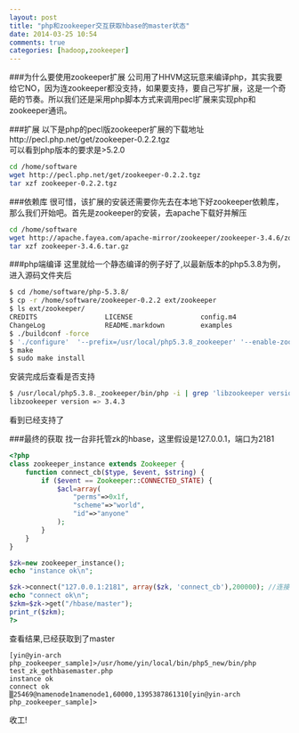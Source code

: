```yaml
---
layout: post
title: "php和zookeeper交互获取hbase的master状态"
date: 2014-03-25 10:54
comments: true
categories: [hadoop,zookeeper] 
---
```


###为什么要使用zookeeper扩展
公司用了HHVM这玩意来编译php，其实我要给它NO，因为连zookeeper都没支持，如果要支持，要自己写扩展，这是一个奇葩的节奏。所以我们还是采用php脚本方式来调用pecl扩展来实现php和zookeeper通讯。
<!-- more -->

###扩展
以下是php的pecl版zookeeper扩展的下载地址http://pecl.php.net/get/zookeeper-0.2.2.tgz<br>
可以看到php版本的要求是>5.2.0
```sh
cd /home/software
wget http://pecl.php.net/get/zookeeper-0.2.2.tgz
tar xzf zookeeper-0.2.2.tgz
```

###依赖库
很可惜，该扩展的安装还需要你先去在本地下好zookeeper依赖库，那么我们开始吧。首先是zookeeper的安装，去apache下载好并解压<br>
```sh
cd /home/software
wget http://apache.fayea.com/apache-mirror/zookeeper/zookeeper-3.4.6/zookeeper-3.4.6.tar.gz
tar xzf zookeeper-3.4.6.tar.gz
```

###php端编译
这里就给一个静态编译的例子好了,以最新版本的php5.3.8为例，进入源码文件夹后

```sh
$ cd /home/software/php-5.3.8/
$ cp -r /home/software/zookeeper-0.2.2 ext/zookeeper
$ ls ext/zookeeper/
CREDITS                 LICENSE                 config.m4               php_zookeeper.c         php_zookeeper_private.h php_zookeeper_session.h zoo_lock.h
ChangeLog               README.markdown         examples                php_zookeeper.h         php_zookeeper_session.c zoo_lock.c              zookeeper-api.php
$ ./buildconf -force
$ './configure'  '--prefix=/usr/local/php5.3.8_zookeeper' '--enable-zookeeper' '--with-libzookeeper-dir=/home/software/zookeeper-3.4.3/prefix' '--enable-sockets'
$ make
$ sudo make install
```

安装完成后查看是否支持

```sh
$ /usr/local/php5.3.8._zookeeper/bin/php -i | grep 'libzookeeper version'
libzookeeper version => 3.4.3
```
看到已经支持了

###最终的获取
找一台非托管zk的hbase，这里假设是127.0.0.1，端口为2181

```php
<?php
class zookeeper_instance extends Zookeeper {
    function connect_cb($type, $event, $string) {
        if ($event == Zookeeper::CONNECTED_STATE) {
            $acl=array(
                "perms"=>0x1f,
                "scheme"=>"world",
                "id"=>"anyone"
            );
        }
    }
}

$zk=new zookeeper_instance();
echo "instance ok\n";

$zk->connect("127.0.0.1:2181", array($zk, 'connect_cb'),200000); //连接超时200秒,比较夸张，测试用：）
echo "connect ok\n";
$zkm=$zk->get("/hbase/master");
print_r($zkm);
?>
```

查看结果,已经获取到了master
```
[yin@yin-arch php_zookeeper_sample]>/usr/home/yin/local/bin/php5_new/bin/php test_zk_gethbasemaster.php
instance ok
connect ok
▒25469@namenode1namenode1,60000,1395387861310[yin@yin-arch php_zookeeper_sample]>

```

收工!
